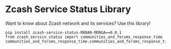 # Zcash Service Status Library

Want to know about Zcash network and its services? Use this library!
```
pip install zcash-service-status-MANAN-MONGA==0.0.1
from zcash_service_status import communities_and_forums_response_time
communities_and_forums_response_time.communities_and_forums_response_time()
```

